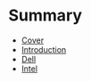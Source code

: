 # Summary

* [Cover](README.md)
* [Introduction](documentation/Introduction.md)
* [Dell](documentation/Dell.md)
* [Intel](documentation/Intel.md)

